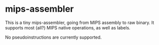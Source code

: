 mips-assembler
==============

This is a tiny mips-assembler, going from MIPS assembly to raw binary. It
supports most (all?) MIPS native operations, as well as labels.

No pseudoinstructions are currently supported.

